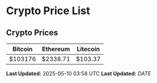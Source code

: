 # Crypto Price List

## Crypto Prices
| Bitcoin | Ethereum | Litecoin |
| ------- | -------- | -------- |
| $103176 | $2338.71 | $103.37 |
**Last Updated:** 2025-05-10 03:58 UTC
**Last Updated:** $DATE$
